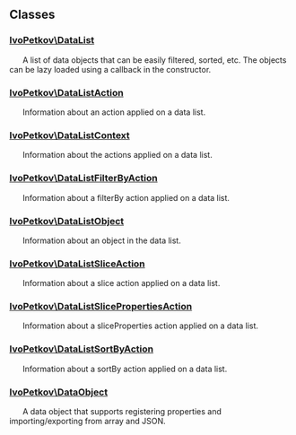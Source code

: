 ## Classes

### [IvoPetkov\DataList](ivopetkov.datalist.class.md)

&nbsp;&nbsp;&nbsp;&nbsp;&nbsp;&nbsp;A list of data objects that can be easily filtered, sorted, etc. The objects can be lazy loaded using a callback in the constructor.

### [IvoPetkov\DataListAction](ivopetkov.datalistaction.class.md)

&nbsp;&nbsp;&nbsp;&nbsp;&nbsp;&nbsp;Information about an action applied on a data list.

### [IvoPetkov\DataListContext](ivopetkov.datalistcontext.class.md)

&nbsp;&nbsp;&nbsp;&nbsp;&nbsp;&nbsp;Information about the actions applied on a data list.

### [IvoPetkov\DataListFilterByAction](ivopetkov.datalistfilterbyaction.class.md)

&nbsp;&nbsp;&nbsp;&nbsp;&nbsp;&nbsp;Information about a filterBy action applied on a data list.

### [IvoPetkov\DataListObject](ivopetkov.datalistobject.class.md)

&nbsp;&nbsp;&nbsp;&nbsp;&nbsp;&nbsp;Information about an object in the data list.

### [IvoPetkov\DataListSliceAction](ivopetkov.datalistsliceaction.class.md)

&nbsp;&nbsp;&nbsp;&nbsp;&nbsp;&nbsp;Information about a slice action applied on a data list.

### [IvoPetkov\DataListSlicePropertiesAction](ivopetkov.datalistslicepropertiesaction.class.md)

&nbsp;&nbsp;&nbsp;&nbsp;&nbsp;&nbsp;Information about a sliceProperties action applied on a data list.

### [IvoPetkov\DataListSortByAction](ivopetkov.datalistsortbyaction.class.md)

&nbsp;&nbsp;&nbsp;&nbsp;&nbsp;&nbsp;Information about a sortBy action applied on a data list.

### [IvoPetkov\DataObject](ivopetkov.dataobject.class.md)

&nbsp;&nbsp;&nbsp;&nbsp;&nbsp;&nbsp;A data object that supports registering properties and importing/exporting from array and JSON.

